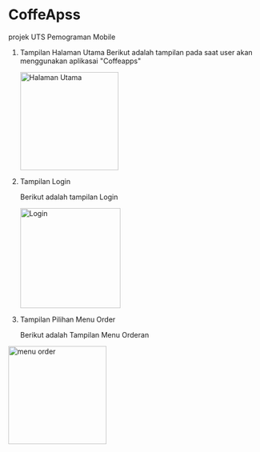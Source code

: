 # CoffeApss
projek UTS Pemograman Mobile

1. Tampilan Halaman Utama
   Berikut adalah tampilan pada saat user akan menggunakan aplikasai "Coffeapps"
   
      <img width="196" alt="Halaman Utama" src="https://github.com/Nurokhim/CoffeApss/assets/101801920/a539829d-d0cc-44eb-8053-b0e7dd9bcb4b">

2. Tampilan Login

   Berikut adalah tampilan Login 
   
   <img width="200" alt="Login" src="https://github.com/Nurokhim/CoffeApss/assets/101801920/bf4b8378-cefa-4557-a093-1ed47abafce4">

3. Tampilan Pilihan Menu Order 
 
    Berikut adalah Tampilan Menu Orderan

<img width="196" alt="menu order" src="https://github.com/Nurokhim/CoffeApss/assets/101801920/7a2e2df2-a697-4c1a-933c-288094ec09fe">
